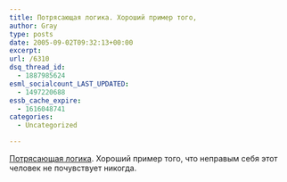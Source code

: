 ```yaml
---
title: Потрясающая логика. Хороший пример того,
author: Gray
type: posts
date: 2005-09-02T09:32:13+00:00
excerpt:
url: /6310
dsq_thread_id:
  - 1887985624
esml_socialcount_LAST_UPDATED:
  - 1497220688
essb_cache_expire:
  - 1616048741
categories:
  - Uncategorized

---
```








<a href="http://www.livejournal.com/users/holmogor/1296433.html" target="_blank">Потрясающая логика</a>. Хороший пример того, что неправым себя этот человек не почувствует никогда.